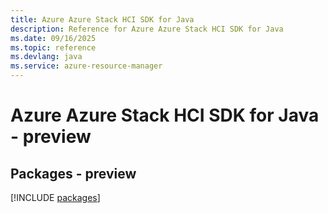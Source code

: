 ```yaml
---
title: Azure Azure Stack HCI SDK for Java
description: Reference for Azure Azure Stack HCI SDK for Java
ms.date: 09/16/2025
ms.topic: reference
ms.devlang: java
ms.service: azure-resource-manager
---
```

# Azure Azure Stack HCI SDK for Java - preview
## Packages - preview
[!INCLUDE [packages](azure-stack-hci-index.md)]